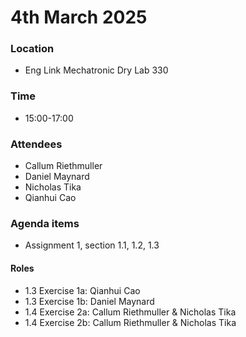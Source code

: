 # 4th March 2025
### Location
* Eng Link Mechatronic Dry Lab 330
### Time
* 15:00-17:00
### Attendees
* Callum Riethmuller
* Daniel Maynard
* Nicholas Tika
* Qianhui Cao
### Agenda items
* Assignment 1, section 1.1, 1.2, 1.3
#### Roles
* 1.3 Exercise 1a: Qianhui Cao
* 1.3 Exercise 1b: Daniel Maynard
* 1.4 Exercise 2a: Callum Riethmuller & Nicholas Tika
* 1.4 Exercise 2b: Callum Riethmuller & Nicholas Tika

